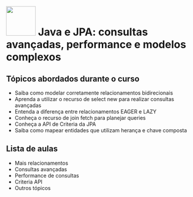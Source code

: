 <h1>
  <img src="https://www.alura.com.br/assets/api/cursos/java-jpa-consultas-avancadas-performance-modelos-complexos.svg" height="80" width="80">
  Java e JPA: consultas avançadas, performance e modelos complexos
  </br>
</h1>

## Tópicos abordados durante o curso

* Saiba como modelar corretamente relacionamentos bidirecionais
* Aprenda a utilizar o recurso de select new para realizar consultas avançadas
* Entenda a diferença entre relacionamentos EAGER e LAZY
* Conheça o recurso de join fetch para planejar queries
* Conheça a API de Criteria da JPA
* Saiba como mapear entidades que utilizam herança e chave composta

## Lista de aulas

* Mais relacionamentos
* Consultas avançadas
* Performance de consultas
* Criteria API
* Outros tópicos